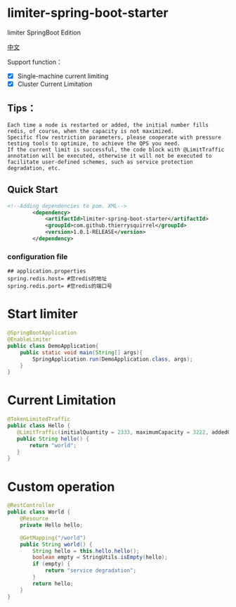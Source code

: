 #   limiter-spring-boot-starter

limiter SpringBoot  Edition

[中文](./README_zh_CN.md)

Support function：
- [x] Single-machine current limiting
- [x] Cluster Current Limitation

## Tips：
    Each time a node is restarted or added, the initial number fills redis, of course, when the capacity is not maximized.    
    Specific flow restriction parameters, please cooperate with pressure testing tools to optimize, to achieve the QPS you need.  
    If the current limit is successful, the code block with @LimitTraffic annotation will be executed, otherwise it will not be executed to facilitate user-defined schemes, such as service protection degradation, etc.
        
##  Quick Start

```xml
<!--Adding dependencies to pom. XML-->
        <dependency>
            <artifactId>limiter-spring-boot-starter</artifactId>
            <groupId>com.github.thierrysquirrel</groupId>
            <version>1.0.1-RELEASE</version>
        </dependency>
```

### configuration file
 
 ```properties
 ## application.properties
spring.redis.host= #您redis的地址
spring.redis.port= #您redis的端口号
 ```
 
#   Start limiter

 ```java
 @SpringBootApplication
 @EnableLimiter
 public class DemoApplication{
     public static void main(String[] args){
         SpringApplication.run(DemoApplication.class, args);
     }  
 }
 ```
 
 #  Current Limitation
 
 ```java
 @TokenLimitedTraffic
 public class Hello {
 	@LimitTraffic(initialQuantity = 2333, maximumCapacity = 3222, addedQuantity = 2333)
 	public String hello() {
 		return "world";
 	}
 }
 ```
 
 #  Custom operation

```java
@RestController
public class World {
	@Resource
	private Hello hello;

	@GetMapping("/world")
	public String world() {
		String hello = this.hello.hello();
		boolean empty = StringUtils.isEmpty(hello);
		if (empty) {
			return "service degradation";
		}
		return hello;
	}
}
``` 
